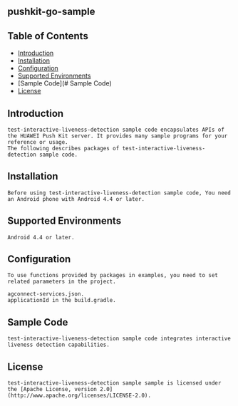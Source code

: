 ## pushkit-go-sample


## Table of Contents

 * [Introduction](#introduction)
 * [Installation](#installation)
 * [Configuration ](#configuration )
 * [Supported Environments](#supported-environments)
 * [Sample Code](# Sample Code)
 * [License](#license)
 
 
## Introduction
    test-interactive-liveness-detection sample code encapsulates APIs of the HUAWEI Push Kit server. It provides many sample programs for your reference or usage.
    The following describes packages of test-interactive-liveness-detection sample code.

## Installation
    Before using test-interactive-liveness-detection sample code, You need an Android phone with Android 4.4 or later.
    
## Supported Environments
	Android 4.4 or later.
	
## Configuration 
    To use functions provided by packages in examples, you need to set related parameters in the project.
    
    agconnect-services.json.
	applicationId in the build.gradle.
	
## Sample Code
    test-interactive-liveness-detection sample code integrates interactive liveness detection capabilities.

##  License
    test-interactive-liveness-detection sample sample is licensed under the [Apache License, version 2.0](http://www.apache.org/licenses/LICENSE-2.0).

